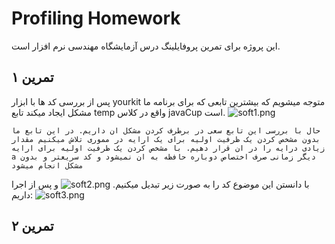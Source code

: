 # Profiling Homework
این پروژه برای تمرین پروفایلینگ درس آزمایشگاه مهندسی نرم افزار است.

## تمرین ۱
پس از بررسی کد ها با ابزار yourkit متوجه میشویم که بیشترین تابعی که برای برنامه ما مشکل ایجاد میکند تابع temp واقع در کلاس javaCup است.
![soft1.png](..%2F..%2FPictures%2FScreenshots%2Fsoft1.png)

`حال با بررسی این تابع سعی در برطرف کردن مشکل ان داریم. در این تابع ما بدون مشخص کردن یک ظرفیت اولیه برای یک ارایه در مموری تلاش میکنیم مقدار زیادی درایه را در ان قرار دهیم. با مشخص کردن یک ظرفیت اولیه برای ارایه a دیگر زمانی صرف اختصاص دوباره حافظه به ان نمیشود و کد سریعتر و بدون مشکل انجام میشود`

با دانستن این موضوع کد را به صورت زیر تبدیل میکنیم.
![soft2.png](..%2F..%2FPictures%2FScreenshots%2Fsoft2.png)
و پس از اجرا داریم:
![soft3.png](..%2F..%2FPictures%2FScreenshots%2Fsoft3.png)


## تمرین ۲
